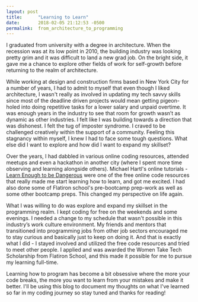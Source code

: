 ```yaml
---
layout: post
title:      "Learning to Learn"
date:       2018-02-05 21:12:53 -0500
permalink:  from_architecture_to_programming
---
```



I graduated from university with a degree in architecture. When the recession was at its low point in 2010, the building industry was looking pretty grim and it was difficult to land a new grad job. On the bright side, it gave me a chance to explore other fields of work for self-growth before returning to the realm of architecture. 

While working at design and construction firms based in New York City for a number of years, I had to admit to myself that even though I liked architecture, I wasn't really as involved in updating my tech savvy skills since most of the deadline driven projects would mean getting pigeon-holed into doing repetitive tasks for a lower salary and unpaid overtime. It was enough years in the industry to see that room for growth wasn’t as dynamic as other industries. I felt like I was building towards a direction that was dishonest. I felt the tug of imposter syndrome. I craved to be challenged creatively within the support of a community. Feeling this stagnancy within myself, I knew I had to face some tough questions. What else did I want to explore and how did I want to expand my skillset? 
 
Over the years, I had dabbled in various online coding resources, attended meetups and even a hackathon in another city (where I spent more time observing and learning alongside others). Michael Hartl's online tutorials -  [Learn Enough to be Dangerous](https://www.learnenough.com/) were one of the free online code resources that really made me start learning how to learn, and got me excited. I had also done some of Flatiron school's pre-bootcamp prep-work as well as some other bootcamp preps. This changed my perspective on life again.

What I was willing to do was explore and expand my skillset in the programming realm. I kept coding for free on the weekends and some evenings. I needed a change to my schedule that wasn't possible in this industry’s work culture environment. My friends and mentors that transitioned into programming jobs from other job sectors encouraged me to stay curious and basically just to keep on doing it. And that is exactly what I did - I stayed involved and utilized the free code resources and tried to meet other people. I applied and was awarded the Women Take Tech Scholarship from Flatiron School, and this made it possible for me to pursue my learning full-time. 

Learning how to program has become a bit obsessive where the more your code breaks, the more you want to learn from your mistakes and make it better. I'll be using this blog to document my thoughts on what I've learned so far in my coding journey so stay tuned and thanks for reading!
